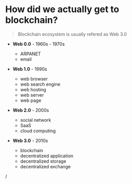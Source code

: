 # How did we actually get to blockchain?

> Blockchain ecosystem is usually refered as Web 3.0

- **Web 0.0** - 1960s - 1970s
  - ARPANET
  - email
  

- **Web 1.0** - 1990s
  - web browser
  - web search engine
  - web hosting
  - web server
  - web page

- **Web 2.0** - 2000s
  - social network
  - SaaS
  - cloud computing

- **Web 3.0** - 2010s
  - blockchain
  - decentralized application
  - decentralized storage
  - decentralized exchange

<div class="absolute right-5px bottom-5px">
<SlideCurrentNo /> / <SlidesTotal />
</div>